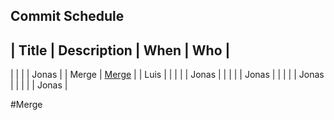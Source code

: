 ## Commit Schedule


|   Title    |     Description    |     When     |    Who    |
--------------------------------------------------------------
|            |     [](#)           |             |   Jonas   |
|      Merge      |     [Merge](#Merge)           |             |   Luis    |
|            |     [](#)           |             |   Jonas   |
|            |     [](#)           |             |   Jonas   |
|            |     [](#)           |             |   Jonas   |
|            |     [](#)           |             |   Jonas   |
         





















#Merge












